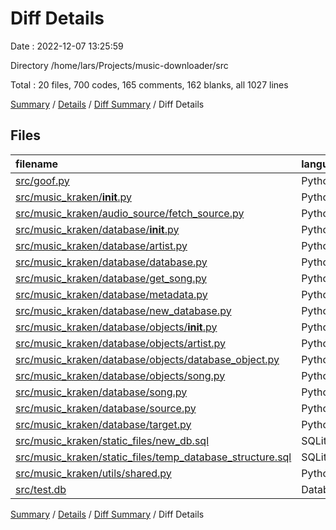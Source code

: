 # Diff Details

Date : 2022-12-07 13:25:59

Directory /home/lars/Projects/music-downloader/src

Total : 20 files,  700 codes, 165 comments, 162 blanks, all 1027 lines

[Summary](results.md) / [Details](details.md) / [Diff Summary](diff.md) / Diff Details

## Files
| filename | language | code | comment | blank | total |
| :--- | :--- | ---: | ---: | ---: | ---: |
| [src/goof.py](/src/goof.py) | Python | 30 | 5 | 8 | 43 |
| [src/music_kraken/__init__.py](/src/music_kraken/__init__.py) | Python | 3 | 2 | 0 | 5 |
| [src/music_kraken/audio_source/fetch_source.py](/src/music_kraken/not_used_anymore/fetch_source.py) | Python | 0 | 0 | -1 | -1 |
| [src/music_kraken/database/__init__.py](/src/music_kraken/database/__init__.py) | Python | -4 | 1 | 1 | -2 |
| [src/music_kraken/database/artist.py](/src/music_kraken/database/artist.py) | Python | -11 | 0 | -5 | -16 |
| [src/music_kraken/database/database.py](/src/music_kraken/database/database.py) | Python | 25 | 22 | 4 | 51 |
| [src/music_kraken/database/get_song.py](/src/music_kraken/database/get_song.py) | Python | 40 | 5 | 11 | 56 |
| [src/music_kraken/database/metadata.py](/src/music_kraken/database/metadata.py) | Python | -13 | 0 | -5 | -18 |
| [src/music_kraken/database/new_database.py](/src/music_kraken/database/database.py) | Python | 172 | 78 | 55 | 305 |
| [src/music_kraken/database/objects/__init__.py](/src/music_kraken/database/objects/__init__.py) | Python | 11 | 0 | 4 | 15 |
| [src/music_kraken/database/objects/artist.py](/src/music_kraken/database/objects/artist.py) | Python | 18 | 0 | 5 | 23 |
| [src/music_kraken/database/objects/database_object.py](/src/music_kraken/database/objects/database_object.py) | Python | 21 | 5 | 11 | 37 |
| [src/music_kraken/database/objects/song.py](/src/music_kraken/database/objects/song.py) | Python | 179 | 52 | 60 | 291 |
| [src/music_kraken/database/song.py](/src/music_kraken/database/song.py) | Python | 39 | -5 | 12 | 46 |
| [src/music_kraken/database/source.py](/src/music_kraken/database/source.py) | Python | -5 | 0 | -2 | -7 |
| [src/music_kraken/database/target.py](/src/music_kraken/database/target.py) | Python | -22 | 0 | -9 | -31 |
| [src/music_kraken/static_files/new_db.sql](/src/music_kraken/static_files/new_db.sql) | SQLite | 66 | 0 | 10 | 76 |
| [src/music_kraken/static_files/temp_database_structure.sql](/src/music_kraken/static_files/temp_database_structure.sql) | SQLite | 74 | 0 | 3 | 77 |
| [src/music_kraken/utils/shared.py](/src/music_kraken/utils/shared.py) | Python | 1 | 0 | 0 | 1 |
| [src/test.db](/src/test.db) | Database | 76 | 0 | 0 | 76 |

[Summary](results.md) / [Details](details.md) / [Diff Summary](diff.md) / Diff Details